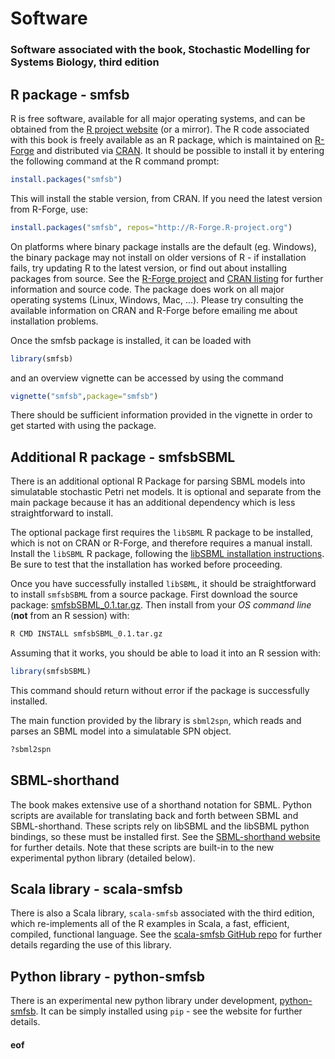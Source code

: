 # Software

### Software associated with the book, Stochastic Modelling for Systems Biology, third edition

## R package - smfsb

R is free software, available for all major operating systems, and can be obtained from the [R project website](http://www.r-project.org/) (or a mirror). The R code associated with this book is freely available as an R package, which is maintained on [R-Forge](http://r-forge.r-project.org/) and distributed via [CRAN](http://cran.r-project.org/). It should be possible to install it by entering the following command at the R command prompt:
```r
install.packages("smfsb")
```
This will install the stable version, from CRAN. If you need the latest version from R-Forge, use:
```r
install.packages("smfsb", repos="http://R-Forge.R-project.org")
```

On platforms where binary package installs are the default (eg. Windows), the binary package may not install on older versions of R - if installation fails, try updating R to the latest version, or find out about installing packages from source. See the [R-Forge project](https://r-forge.r-project.org/projects/smfsb/) and [CRAN listing](http://cran.r-project.org/web/packages/smfsb/) for further information and source code. The package does work on all major operating systems (Linux, Windows, Mac, ...). Please try consulting the available information on CRAN and R-Forge before emailing me about installation problems.

Once the smfsb package is installed, it can be loaded with

```r
library(smfsb)
```
and an overview vignette can be accessed by using the command
```r
vignette("smfsb",package="smfsb")
```
There should be sufficient information provided in the vignette in order to get started with using the package.

## Additional R package - smfsbSBML

There is an additional optional R Package for parsing SBML models into simulatable stochastic Petri net models. It is optional and separate from the main package because it has an additional dependency which is less straightforward to install.

The optional package first requires the `libSBML` R package to be installed, which is not on CRAN or R-Forge, and therefore requires a manual install. Install the `libSBML` R package, following the [libSBML installation instructions](http://sbml.org/Software/libSBML/Downloading_libSBML#R). Be sure to test that the installation has worked before proceeding.

Once you have successfully installed `libSBML`, it should be straightforward to install `smfsbSBML` from a source package. First download the source package: [smfsbSBML_0.1.tar.gz](smfsbSBML_0.1.tar.gz). Then install from your *OS command line* (**not** from an R session) with:
```bash
R CMD INSTALL smfsbSBML_0.1.tar.gz
```
Assuming that it works, you should be able to load it into an R session with:
```r
library(smfsbSBML)
```
This command should return without error if the package is successfully installed.

The main function provided by the library is `sbml2spn`, which reads and parses an SBML model into a simulatable SPN object.
```r
?sbml2spn
```

## SBML-shorthand

The book makes extensive use of a shorthand notation for SBML. Python scripts are available for translating back and forth between SBML and SBML-shorthand. These scripts rely on libSBML and the libSBML python bindings, so these must be installed first. See the [SBML-shorthand website](https://github.com/darrenjw/sbml-sh/) for further details. Note that these scripts are built-in to the new experimental python library (detailed below).

## Scala library - scala-smfsb

There is also a Scala library, `scala-smfsb` associated with the third edition, which re-implements all of the R examples in Scala, a fast, efficient, compiled, functional language. See the [scala-smfsb GitHub repo](https://github.com/darrenjw/scala-smfsb) for further details regarding the use of this library.

## Python library - python-smfsb

There is an experimental new python library under development, [python-smfsb](https://github.com/darrenjw/python-smfsb). It can be simply installed using `pip` - see the website for further details.


#### eof


